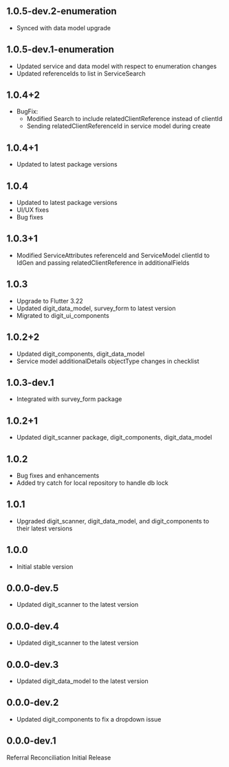 ## 1.0.5-dev.2-enumeration

* Synced with data model upgrade

## 1.0.5-dev.1-enumeration

* Updated service and data model with respect to enumeration changes
* Updated referenceIds to list in ServiceSearch

## 1.0.4+2

* BugFix:
    * Modified Search to include relatedClientReference instead of clientId
    * Sending relatedClientReferenceId in service model during create

## 1.0.4+1

* Updated to latest package versions

## 1.0.4

* Updated to latest package versions
* UI/UX fixes
* Bug fixes

## 1.0.3+1

* Modified ServiceAttributes referenceId and ServiceModel clientId to IdGen and passing
  relatedClientReference in additionalFields

## 1.0.3

* Upgrade to Flutter 3.22
* Updated digit_data_model, survey_form to latest version
* Migrated to digit_ui_components

## 1.0.2+2

* Updated digit_components, digit_data_model
* Service model additionalDetails objectType changes in checklist

## 1.0.3-dev.1

* Integrated with survey_form package

## 1.0.2+1

* Updated digit_scanner package, digit_components, digit_data_model

## 1.0.2

* Bug fixes and enhancements
* Added try catch for local repository to handle db lock

## 1.0.1

* Upgraded digit_scanner, digit_data_model, and digit_components to their latest versions

## 1.0.0

* Initial stable version

## 0.0.0-dev.5

* Updated digit_scanner to the latest version

## 0.0.0-dev.4

* Updated digit_scanner to the latest version

## 0.0.0-dev.3

* Updated digit_data_model to the latest version

## 0.0.0-dev.2

* Updated digit_components to fix a dropdown issue

## 0.0.0-dev.1

Referral Reconciliation Initial Release